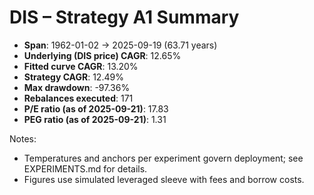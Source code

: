 # DIS – Strategy A1 Summary

- **Span**: 1962-01-02 → 2025-09-19 (63.71 years)
- **Underlying (DIS price) CAGR**: 12.65%
- **Fitted curve CAGR**: 13.20%
- **Strategy CAGR**: 12.49%
- **Max drawdown**: -97.36%
- **Rebalances executed**: 171
- **P/E ratio (as of 2025-09-21)**: 17.83
- **PEG ratio (as of 2025-09-21)**: 1.31

Notes:

- Temperatures and anchors per experiment govern deployment; see EXPERIMENTS.md for details.
- Figures use simulated leveraged sleeve with fees and borrow costs.

